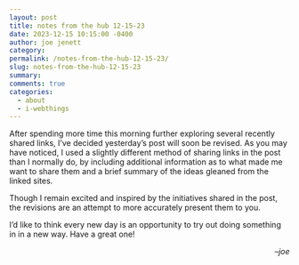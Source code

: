 ```yaml
---
layout: post
title: notes from the hub 12-15-23
date: 2023-12-15 10:15:00 -0400
author: joe jenett
category: 
permalink: /notes-from-the-hub-12-15-23/
slug: notes-from-the-hub-12-15-23
summary: 
comments: true
categories:
  - about
  - i-webthings
---
```

<p>
After spending more time this morning further exploring several recently shared links, I’ve decided yesterday’s post will soon be revised. As you may have noticed, I used a slightly different method of sharing links in the post than I normally do, by including additional information as to what made me want to share them and a brief summary of the ideas gleaned from the linked sites. 

Though I remain excited and inspired by the initiatives shared in the post, the revisions are an attempt to more accurately present them to you.
</p>
<p>
I’d like to think every new day is an opportunity to try out doing something in in a new way. Have a great one!
</p>
<p style="text-align:right;">
&ndash;<em>joe</em>
</p>

<a href="https://brid.gy/publish/mastodon"></a>